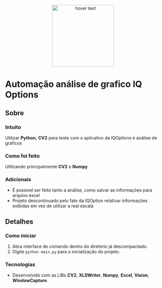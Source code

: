 <p align="center">
  <img src="https://s3-eu-west-1.amazonaws.com/tpd/logos/588a5ba50000ff00059b881e/0x0.png" width="200px" title="hover text">
</p>

# Automação análise de grafico IQ Options
## Sobre

### Intuito
Utilizar <b>Python</b>, <b>CV2</b> para teste com o aplicativo da IQOptions e análise de graficos

### Como foi feito
Utilizando principalmente <b>CV2</b> e <b>Numpy</b>

### Adicionais
- É possivel ser feito tanto a análise, como salvar as informações para arquivo excel
- Projeto descontinuado pelo fato da IQOption relativar informações exibidas em vez de utilizar a real escala

## Detalhes
### Como iniciar

1. Abra interface de comando dentro do diretório já descompactado.
2. Digite `python main.py` para a inicialização do projeto.

### Tecnologias

 - Desenvolvido com as LIBs <b>CV2</b>, <b>XLSWriter</b>, <b>Numpy</b>, <b>Excel</b>, <b>Vision</b>, <b>WindowCapture</b>.
